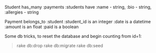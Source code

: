 

Student has_many :payments
  :students have
    :name - string,
    :bio - string,
    :allergies - string



Payment belongs_to :student
  :student_id is an integer
  :date is a datetime
  :amount is an float
  :paid is a boolean

Some db tricks, to reset the database and begin counting from id=1:
> rake db:drop
> rake db:migrate
> rake db:seed
